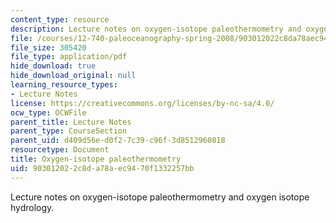 ```yaml
---
content_type: resource
description: Lecture notes on oxygen-isotope paleothermometry and oxygen isotope hydrology.
file: /courses/12-740-paleoceanography-spring-2008/903012022c8da78aec9470f1332257bb_lec03.pdf
file_size: 305420
file_type: application/pdf
hide_download: true
hide_download_original: null
learning_resource_types:
- Lecture Notes
license: https://creativecommons.org/licenses/by-nc-sa/4.0/
ocw_type: OCWFile
parent_title: Lecture Notes
parent_type: CourseSection
parent_uid: d409d56e-d0f2-7c39-c96f-3d8512960818
resourcetype: Document
title: Oxygen-isotope paleothermometry
uid: 90301202-2c8d-a78a-ec94-70f1332257bb
---
```

Lecture notes on oxygen-isotope paleothermometry and oxygen isotope hydrology.